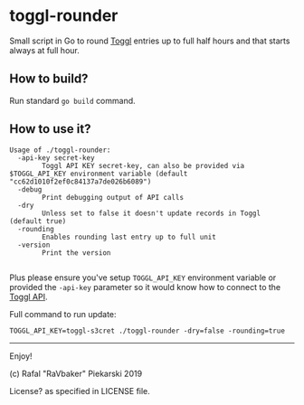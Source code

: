 # toggl-rounder
Small script in Go to round [Toggl](https://www.toggl.com/app/timer) entries up to full half hours and that starts always at full hour.


## How to build?

Run standard `go build` command.

## How to use it?

```
Usage of ./toggl-rounder:
  -api-key secret-key
    	Toggl API KEY secret-key, can also be provided via $TOGGL_API_KEY environment variable (default "cc62d1010f2ef0c84137a7de026b6089")
  -debug
    	Print debugging output of API calls
  -dry
    	Unless set to false it doesn't update records in Toggl (default true)
  -rounding
    	Enables rounding last entry up to full unit
  -version
    	Print the version
    	
```

Plus please ensure you've setup `TOGGL_API_KEY` environment variable or provided the `-api-key` parameter so it would know how to connect to the [Toggl API](https://github.com/toggl/toggl_api_docs).

Full command to run update:

```TOGGL_API_KEY=toggl-s3cret ./toggl-rounder -dry=false -rounding=true```

--- 
Enjoy!

(c) Rafal "RaVbaker" Piekarski 2019

License? as specified in LICENSE file.
